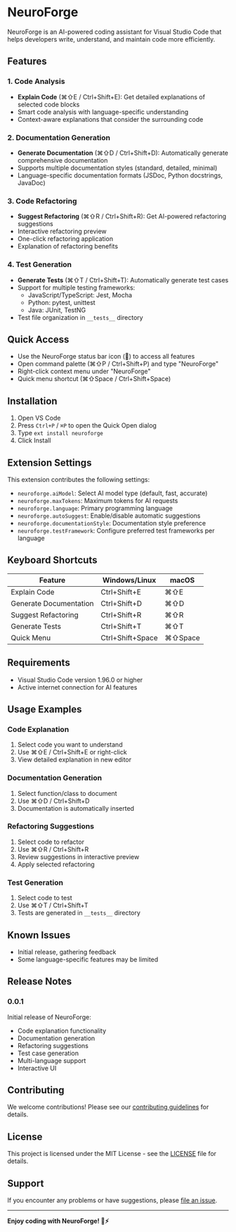 # NeuroForge

NeuroForge is an AI-powered coding assistant for Visual Studio Code that helps developers write, understand, and maintain code more efficiently.

## Features

### 1. Code Analysis
- **Explain Code** (⌘⇧E / Ctrl+Shift+E): Get detailed explanations of selected code blocks
- Smart code analysis with language-specific understanding
- Context-aware explanations that consider the surrounding code

### 2. Documentation Generation
- **Generate Documentation** (⌘⇧D / Ctrl+Shift+D): Automatically generate comprehensive documentation
- Supports multiple documentation styles (standard, detailed, minimal)
- Language-specific documentation formats (JSDoc, Python docstrings, JavaDoc)

### 3. Code Refactoring
- **Suggest Refactoring** (⌘⇧R / Ctrl+Shift+R): Get AI-powered refactoring suggestions
- Interactive refactoring preview
- One-click refactoring application
- Explanation of refactoring benefits

### 4. Test Generation
- **Generate Tests** (⌘⇧T / Ctrl+Shift+T): Automatically generate test cases
- Support for multiple testing frameworks:
  - JavaScript/TypeScript: Jest, Mocha
  - Python: pytest, unittest
  - Java: JUnit, TestNG
- Test file organization in `__tests__` directory

## Quick Access
- Use the NeuroForge status bar icon (🧠) to access all features
- Open command palette (⌘⇧P / Ctrl+Shift+P) and type "NeuroForge"
- Right-click context menu under "NeuroForge"
- Quick menu shortcut (⌘⇧Space / Ctrl+Shift+Space)

## Installation

1. Open VS Code
2. Press `Ctrl+P` / `⌘P` to open the Quick Open dialog
3. Type `ext install neuroforge`
4. Click Install

## Extension Settings

This extension contributes the following settings:

* `neuroforge.aiModel`: Select AI model type (default, fast, accurate)
* `neuroforge.maxTokens`: Maximum tokens for AI requests
* `neuroforge.language`: Primary programming language
* `neuroforge.autoSuggest`: Enable/disable automatic suggestions
* `neuroforge.documentationStyle`: Documentation style preference
* `neuroforge.testFramework`: Configure preferred test frameworks per language

## Keyboard Shortcuts

| Feature | Windows/Linux | macOS |
|---------|--------------|-------|
| Explain Code | Ctrl+Shift+E | ⌘⇧E |
| Generate Documentation | Ctrl+Shift+D | ⌘⇧D |
| Suggest Refactoring | Ctrl+Shift+R | ⌘⇧R |
| Generate Tests | Ctrl+Shift+T | ⌘⇧T |
| Quick Menu | Ctrl+Shift+Space | ⌘⇧Space |

## Requirements

- Visual Studio Code version 1.96.0 or higher
- Active internet connection for AI features

## Usage Examples

### Code Explanation
1. Select code you want to understand
2. Use ⌘⇧E / Ctrl+Shift+E or right-click
3. View detailed explanation in new editor

### Documentation Generation
1. Select function/class to document
2. Use ⌘⇧D / Ctrl+Shift+D
3. Documentation is automatically inserted

### Refactoring Suggestions
1. Select code to refactor
2. Use ⌘⇧R / Ctrl+Shift+R
3. Review suggestions in interactive preview
4. Apply selected refactoring

### Test Generation
1. Select code to test
2. Use ⌘⇧T / Ctrl+Shift+T
3. Tests are generated in `__tests__` directory

## Known Issues

- Initial release, gathering feedback
- Some language-specific features may be limited

## Release Notes

### 0.0.1

Initial release of NeuroForge:
- Code explanation functionality
- Documentation generation
- Refactoring suggestions
- Test case generation
- Multi-language support
- Interactive UI

## Contributing

We welcome contributions! Please see our [contributing guidelines](CONTRIBUTING.md) for details.

## License

This project is licensed under the MIT License - see the [LICENSE](LICENSE) file for details.

## Support

If you encounter any problems or have suggestions, please [file an issue](https://github.com/yourusername/neuroforge/issues).

---

**Enjoy coding with NeuroForge! 🧠⚡**
